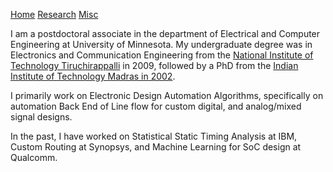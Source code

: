 [Home](https://srampras.github.io)  [Research](https://srampras.github.io/research) [Misc](https://srampras.github.io/misc)

I am a postdoctoral associate in the department of Electrical and Computer Engineering at University of Minnesota. My undergraduate degree was in Electronics and Communication Engineering from the [National Institute of Technology Tiruchirappalli](https://nitt.edu/home/academics/departments/ece/) in 2009, followed by a PhD from the [Indian Institute of Technology Madras in 2002](https://www.ee.iitm.ac.in).

I primarily work on Electronic Design Automation Algorithms, specifically on automation Back End of Line flow for custom digital, and analog/mixed signal designs. 

In the past, I have worked on Statistical Static Timing Analysis at IBM, Custom Routing at Synopsys, and Machine Learning for SoC design at Qualcomm.
